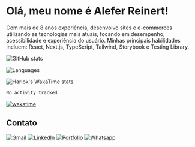# Olá, meu nome é Alefer Reinert!

Com mais de 8 anos experiência, desenvolvo sites e e-commerces utilizando as tecnologias mais atuais, focando em desempenho, acessibilidade e experiência do usuário.
Minhas principais habilidades incluem:
React, Next.js, TypeScript, Tailwind, Storybook e Testing Library.

![GitHub stats](https://github-readme-stats.vercel.app/api?username=aleferreinert&hide=prs,contribs&show_icons=true&theme=vue&custom_title=Estatísticas%20do%20Github&locale=pt-br&rank_icon=github)

![Languages](https://github-readme-stats.vercel.app/api/top-langs/?username=aleferreinert&langs_count=5&hide=php,c,jupyter%20notebook&theme=vue&locale=pt-br)

![Harlok's WakaTime stats](https://github-readme-stats.vercel.app/api/wakatime?username=aleferreinert&theme=vue&locale=pt-br&v=2)

<!--START_SECTION:waka-->

```txt
No activity tracked
```

<!--END_SECTION:waka-->
[![wakatime](https://wakatime.com/badge/user/38979235-41b3-49f4-8f17-7def5d04f3d2.svg?style=for-the-badge)](https://wakatime.com/@38979235-41b3-49f4-8f17-7def5d04f3d2)

## Contato

[![Gmail](https://img.shields.io/badge/Gmail-D14836?style=for-the-badge&logo=gmail&logoColor=white)](mailto:aleferreinert@gmail.com) [![LinkedIn](https://img.shields.io/badge/LinkedIn-0077B5?style=for-the-badge&logo=linkedin&logoColor=white)](https://www.linkedin.com/in/aleferreinert) [![Portfólio](https://img.shields.io/badge/PORTFÓLIO-00344a?style=for-the-badge)](https://aleferreinert.vercel.app) [![Whatsapp](https://img.shields.io/badge/WhatsApp-25D366?style=for-the-badge&logo=whatsapp&logoColor=white)](https://wa.me/5547999558118) 


